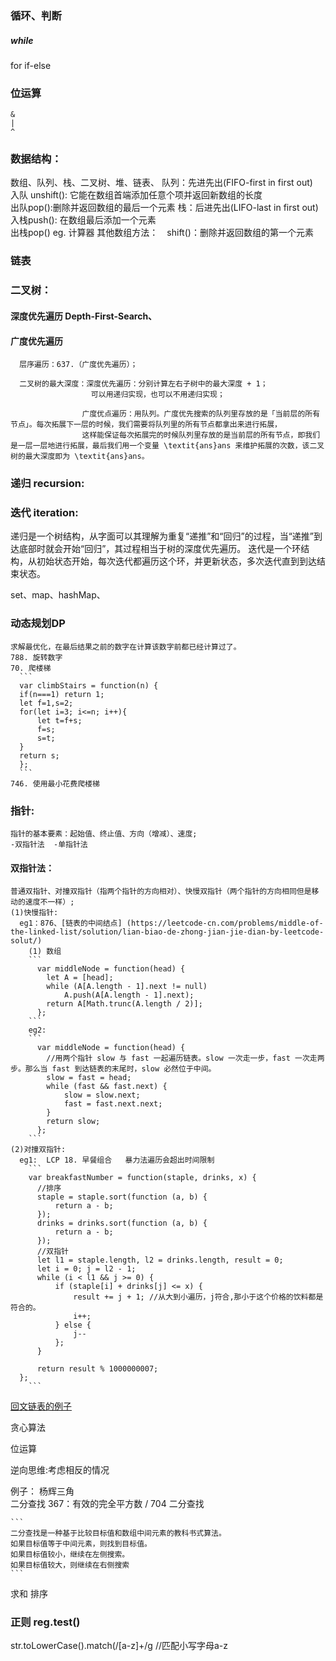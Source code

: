 ### 循环、判断
  ##### while 
  for 
    if-else 

### 位运算
    & 
    | 
    ^

### 数据结构：
  数组、队列、栈、二叉树、堆、链表、
  队列：先进先出(FIFO-first in first out)    
    入队 unshift(): 它能在数组首端添加任意个项并返回新数组的长度   
    出队pop():删除并返回数组的最后一个元素
  栈：后进先出(LIFO-last in first out) 
    入栈push(): 在数组最后添加一个元素  
    出栈pop()
    eg. 计算器
  其他数组方法：　shift()：删除并返回数组的第一个元素

### 链表

### 二叉树：
  #### 深度优先遍历 Depth-First-Search、
  #### 广度优先遍历
      层序遍历：637.（广度优先遍历）；
      
      二叉树的最大深度：深度优先遍历：分别计算左右子树中的最大深度 + 1；
                      可以用递归实现，也可以不用递归实现；

                    广度优点遍历：用队列。广度优先搜索的队列里存放的是「当前层的所有节点」。每次拓展下一层的时候，我们需要将队列里的所有节点都拿出来进行拓展，
                    这样能保证每次拓展完的时候队列里存放的是当前层的所有节点，即我们是一层一层地进行拓展，最后我们用一个变量 \textit{ans}ans 来维护拓展的次数，该二叉树的最大深度即为 \textit{ans}ans。
    
### 递归 recursion:

### 迭代 iteration:
  递归是一个树结构，从字面可以其理解为重复“递推”和“回归”的过程，当“递推”到达底部时就会开始“回归”，其过程相当于树的深度优先遍历。
  迭代是一个环结构，从初始状态开始，每次迭代都遍历这个环，并更新状态，多次迭代直到到达结束状态。



set、map、hashMap、
  
### 动态规划DP 
    求解最优化，在最后结果之前的数字在计算该数字前都已经计算过了。
    788. 旋转数字
    70. 爬楼梯
      ```
      var climbStairs = function(n) {
      if(n===1) return 1;
      let f=1,s=2;
      for(let i=3; i<=n; i++){
          let t=f+s;
          f=s;
          s=t;
      }
      return s;
      };
      ```
    746. 使用最小花费爬楼梯

### 指针:
    指针的基本要素：起始值、终止值、方向（增减）、速度;
    -双指针法  -单指针法

#### 双指针法：
    普通双指针、对撞双指针（指两个指针的方向相对）、快慢双指针（两个指针的方向相同但是移动的速度不一样）;
    (1)快慢指针:
      eg1：876、[链表的中间结点] (https://leetcode-cn.com/problems/middle-of-the-linked-list/solution/lian-biao-de-zhong-jian-jie-dian-by-leetcode-solut/)
        (1) 数组
        ```
          var middleNode = function(head) {
            let A = [head];
            while (A[A.length - 1].next != null)
                A.push(A[A.length - 1].next);
            return A[Math.trunc(A.length / 2)];
          };
        ```
        eg2:
        ```
          var middleNode = function(head) {
            //用两个指针 slow 与 fast 一起遍历链表。slow 一次走一步，fast 一次走两步。那么当 fast 到达链表的末尾时，slow 必然位于中间。
            slow = fast = head;
            while (fast && fast.next) {
                slow = slow.next;
                fast = fast.next.next;
            }
            return slow;
          };
        ```
    (2)对撞双指针:
      eg1:  LCP 18. 早餐组合   暴力法遍历会超出时间限制
        ```
        var breakfastNumber = function(staple, drinks, x) {
          //排序
          staple = staple.sort(function (a, b) {
              return a - b;
          });
          drinks = drinks.sort(function (a, b) {
              return a - b;
          });
          //双指针
          let l1 = staple.length, l2 = drinks.length, result = 0;
          let i = 0; j = l2 - 1;
          while (i < l1 && j >= 0) {
              if (staple[i] + drinks[j] <= x) {
                  result += j + 1; //从大到小遍历，j符合,那小于这个价格的饮料都是符合的。
                  i++;
              } else {
                  j--
              };
          }

          return result % 1000000007; 
      };
        ```


        
[回文链表的例子](https://leetcode-cn.com/problems/palindrome-linked-list/solution/hui-wen-lian-biao-by-leetcode-solution/)

贪心算法

位运算

逆向思维:考虑相反的情况

例子： 
  杨辉三角  
  二分查找  367：有效的完全平方数 / 704 二分查找

    ```
    二分查找是一种基于比较目标值和数组中间元素的教科书式算法。
    如果目标值等于中间元素，则找到目标值。
    如果目标值较小，继续在左侧搜索。
    如果目标值较大，则继续在右侧搜索
    ```
  求和
  排序
 

 
### 正则 reg.test()
  str.toLowerCase().match(/[a-z]+/g  //匹配小写字母a-z